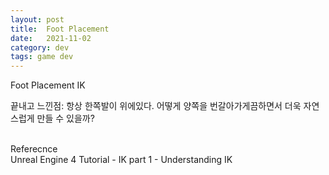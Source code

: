 ```yaml
---
layout: post
title:  Foot Placement
date:   2021-11-02
category: dev
tags: game dev
---
```



Foot Placement IK
<br>




끝내고 느낀점: 항상 한쪽발이 위에있다. 어떻게 양쪽을 번갈아가게끔하면서 
더욱 자연스럽게 만들 수 있을까?
<br>

<br>
Referecnce
<br>
Unreal Engine 4 Tutorial - IK part 1 - Understanding IK
<br>